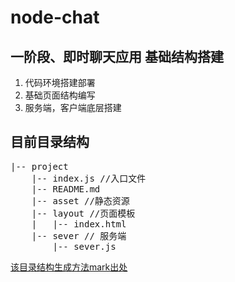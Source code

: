 # node-chat
## 一阶段、即时聊天应用 基础结构搭建
1. 代码环境搭建部署
2. 基础页面结构编写
3. 服务端，客户端底层搭建

## 目前目录结构
<pre>
|-- project
    |-- index.js //入口文件
    |-- README.md
    |-- asset //静态资源
    |-- layout //页面模板
    |   |-- index.html
    |-- sever // 服务端
        |-- sever.js
</pre>

[该目录结构生成方法mark出处](https://vimsky.com/article/3606.html)
